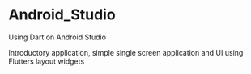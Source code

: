 # Android_Studio
Using Dart on Android Studio

Introductory application, simple single screen application and UI using Flutters layout widgets
